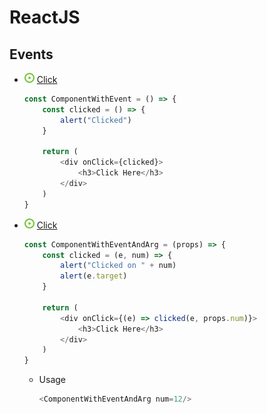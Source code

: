 # ReactJS
## Events
- ![](../../../-/1.png) [Click](../example/src/components/event-component/ComponentWithEvent.jsx)
    ~~~js
    const ComponentWithEvent = () => {
        const clicked = () => {
            alert("Clicked")
        }

        return (
            <div onClick={clicked}>
                <h3>Click Here</h3>
            </div>
        )
    }
    ~~~

- ![](../../../-/1.png) [Click](../example/src/components/event-component/ComponentWithEventAndArg.jsx)
    ~~~js
    const ComponentWithEventAndArg = (props) => {
        const clicked = (e, num) => {
            alert("Clicked on " + num)
            alert(e.target)
        }

        return (
            <div onClick={(e) => clicked(e, props.num)}>
                <h3>Click Here</h3>
            </div>
        )
    }
    ~~~
    - Usage
        ~~~js
        <ComponentWithEventAndArg num=12/>
        ~~~